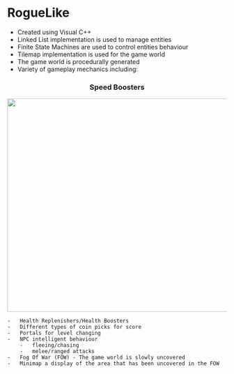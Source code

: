 # RogueLike

- Created using Visual C++
- Linked List implementation is used to manage entities 
- Finite State Machines are used to control entities behaviour
- Tilemap implementation is used for the game world
- The game world is procedurally generated
- Variety of gameplay mechanics including:

<h3 align=center>Speed Boosters</h3>
<img align=center src="https://media.giphy.com/media/gfTqpVuKjR9rctKFd8/giphy.gif" width="840" height="490" />

    -   Health Replenishers/Health Boosters  
    -   Different types of coin picks for score
    -   Portals for level changing
    -   NPC intelligent behaviour
        -   fleeing/chasing
        -   melee/ranged attacks
    -   Fog Of War (FOW) - The game world is slowly uncovered
    -   Minimap a display of the area that has been uncovered in the FOW
